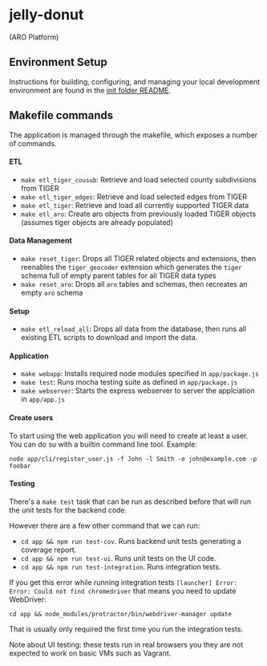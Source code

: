 # jelly-donut
(ARO Platform)


## Environment Setup
Instructions for building, configuring, and managing your local development environment are found in the [init folder README](init/README.md).

## Makefile commands
The application is managed through the makefile, which exposes a number of commands.

#### ETL

 - `make etl_tiger_cousub`: Retrieve and load selected county subdivisions from TIGER
 - `make etl_tiger_edges`: Retrieve and load selected edges from TIGER
 - `make etl_tiger`: Retrieve and load all currently supported TIGER data
 - `make etl_aro`: Create aro objects from previously loaded TIGER objects (assumes tiger objects are already populated)

#### Data Management
 - `make reset_tiger`: Drops all TIGER related objects and extensions, then reenables the `tiger_geocoder` extension which generates the `tiger` schema full of empty parent tables for all TIGER data types
 - `make reset_aro`: Drops all `aro` tables and schemas, then recreates an empty `aro` schema

#### Setup
 - `make etl_reload_all`: Drops all data from the database, then runs all existing ETL scripts to download and import the data.

#### Application
 - `make webapp`: Installs required node modules specified in `app/package.js`
 - `make test`: Runs mocha testing suite as defined in `app/package.js`
 - `make webserver`: Starts the express webserver to server the applciation in `app/app.js`

#### Create users
To start using the web application you will need to create at least a user. You can do su with a builtin command line tool. Example:

```
node app/cli/register_user.js -f John -l Smith -e john@example.com -p foobar
```

#### Testing
 
 There's a `make test` task that can be run as described before that will run the unit tests for the backend code.

 However there are a few other command that we can run:
 - `cd app && npm run test-cov`. Runs backend unit tests generating a coverage report.
 - `cd app && npm run test-ui`. Runs unit tests on the UI code.
 - `cd app && npm run test-integration`. Runs integration tests.

 If you get this error while running integration tests `[launcher] Error: Error: Could not find chromedriver` that means you need to update WebDriver:

 ```
 cd app && node_modules/protractor/bin/webdriver-manager update
 ```

 That is usually only required the first time you run the integration tests.

 Note about UI testing: these tests run in real browsers you they are not expected to work on basic VMs such as Vagrant.
